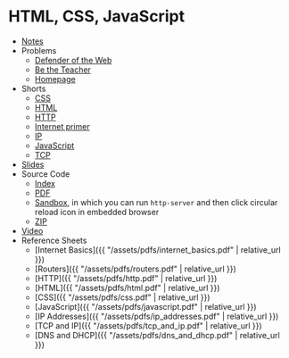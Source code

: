 # HTML, CSS, JavaScript

* [Notes](notes)
* Problems
  * [Defender of the Web](https://docs.cs50.net/2019/ap/problems/defender/defender.html)
  * [Be the Teacher](https://docs.cs50.net/2019/ap/problems/teacher/teacher.html)
  * [Homepage](https://docs.cs50.net/2019/ap/problems/homepage/homepage.html)
* Shorts
  * [CSS](https://www.youtube.com/watch?v=Ub3FKU21ubk)
  * [HTML](https://www.youtube.com/watch?v=YK78KhMf7bs)
  * [HTTP](https://www.youtube.com/watch?v=4axL8Gfw2nI)
  * [Internet primer](https://www.youtube.com/watch?v=04GztBlVo_s)
  * [IP](https://www.youtube.com/watch?v=A1g9SokDJSU)
  * [JavaScript](https://www.youtube.com/watch?v=Z93IaNfavZw)
  * [TCP](https://www.youtube.com/watch?v=GP7uvI_6uas)
* [Slides](https://cdn.cs50.net/2018/fall/lectures/5/lecture5.pdf)
* Source Code
  * [Index](https://cdn.cs50.net/2018/fall/lectures/5/src5/)
  * [PDF](https://cdn.cs50.net/2018/fall/lectures/5/src5.pdf)
  * [Sandbox](https://sandbox.cs50.io/b0df4352-0dac-4722-bfc7-fe58e4c91bf5), in which you can run `http-server` and then click circular reload icon in embedded browser
  * [ZIP](https://cdn.cs50.net/2018/fall/lectures/5/src5.zip)
* [Video](https://video.cs50.net/2018/fall/lectures/5)
* Reference Sheets
  * [Internet Basics]({{ "/assets/pdfs/internet_basics.pdf" | relative_url }})
  * [Routers]({{ "/assets/pdfs/routers.pdf" | relative_url }})
  * [HTTP]({{ "/assets/pdfs/http.pdf" | relative_url }})
  * [HTML]({{ "/assets/pdfs/html.pdf" | relative_url }})
  * [CSS]({{ "/assets/pdfs/css.pdf" | relative_url }})
  * [JavaScript]({{ "/assets/pdfs/javascript.pdf" | relative_url }})
  * [IP Addresses]({{ "/assets/pdfs/ip_addresses.pdf" | relative_url }})
  * [TCP and IP]({{ "/assets/pdfs/tcp_and_ip.pdf" | relative_url }})
  * [DNS and DHCP]({{ "/assets/pdfs/dns_and_dhcp.pdf" | relative_url }})
